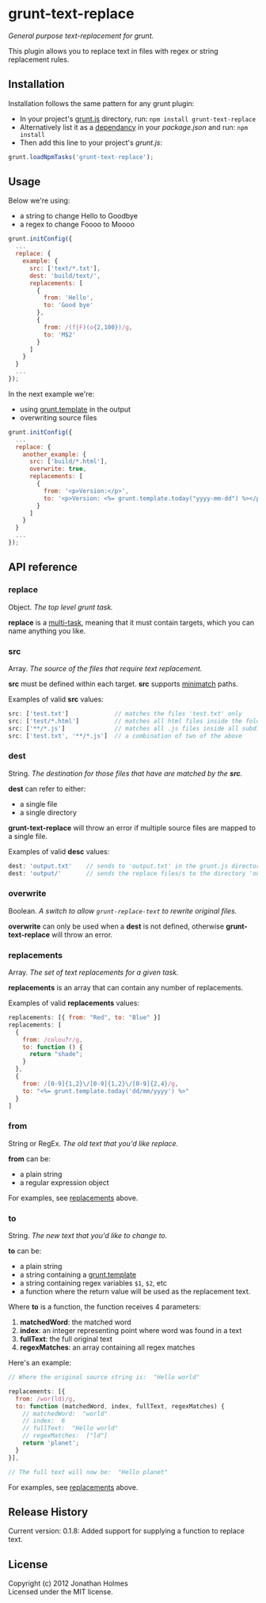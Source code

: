# grunt-text-replace
*General purpose text-replacement for grunt.* 

This plugin allows you to replace text in files with regex or string replacement rules.
 


## Installation
Installation follows the same pattern for any grunt plugin:

- In your project's [grunt.js][getting_started] directory, run: 
`npm install grunt-text-replace`
- Alternatively list it as a [dependancy][dependancy] in your *package.json* and run: `npm install`
- Then add this line to your project's *grunt.js*:

```javascript
grunt.loadNpmTasks('grunt-text-replace');
```

[grunt]: http://gruntjs.com/
[getting_started]: https://github.com/gruntjs/grunt/blob/master/docs/getting_started.md
[dependancy]: https://npmjs.org/doc/json.html#dependencies


## Usage

Below we're using:

- a string to change Hello to Goodbye
- a regex to change Foooo to Moooo

```javascript
grunt.initConfig({
  ...
  replace: {
    example: {
      src: ['text/*.txt'],
      dest: 'build/text/',
      replacements: [
        { 
          from: 'Hello', 
          to: 'Good bye' 
        }, 
        { 
          from: /(f|F)(o{2,100})/g, 
          to: 'M$2' 
        }
      ]
    }
  }
  ...
});
```

In the next example we're:

- using [grunt.template][grunt.template] in the output
- overwriting source files

```javascript
grunt.initConfig({
  ...
  replace: {
    another_example: {
      src: ['build/*.html'],
      overwrite: true,
      replacements: [
        { 
          from: '<p>Version:</p>', 
          to: '<p>Version: <%= grunt.template.today("yyyy-mm-dd") %></p>'
        }
      ]
    }
  }
  ...
});
```



## API reference

### replace

Object. *The top level grunt task.* 

**replace** is a [multi-task][multitask], meaning that it must contain targets, which you can 
name anything you like.

[multitask]: https://github.com/gruntjs/grunt/blob/master/docs/api.md#gruntregistermultitask


### src

Array. *The source of the files that require text replacement.*

**src** must be defined within each target. **src** supports [minimatch][minimatch] paths.

Examples of valid **src** values:

```javascript
src: ['test.txt']             // matches the files 'test.txt' only
src: ['test/*.html']          // matches all html files inside the folder 'test'
src: ['**/*.js']              // matches all .js files inside all subdirctories 
src: ['test.txt', '**/*.js']  // a combination of two of the above
```

[minimatch]: https://github.com/isaacs/minimatch


### dest

String. *The destination for those files that have are matched by the **src**.*

**dest** can refer to either: 

- a single file 
- a single directory

**grunt-text-replace** will throw an error if multiple source files are mapped to
a single file. 

Examples of valid **desc** values:

```javascript 
dest: 'output.txt'    // sends to 'output.txt' in the grunt.js directory
dest: 'output/'       // sends the replace files/s to the directory 'output'
```



### overwrite

Boolean. *A switch to allow `grunt-replace-text` to rewrite original files.*

**overwrite** can only be used when a **dest** is not defined, otherwise 
**grunt-text-replace** will throw an error.



### replacements

Array. *The set of text replacements for a given task.*

**replacements** is an array that can contain any number of replacements.

Examples of valid **replacements** values:

```javascript 
replacements: [{ from: "Red", to: "Blue" }]
replacements: [
  { 
    from: /colou?r/g, 
    to: function () {
      return "shade";
    }
  }, 
  {
    from: /[0-9]{1,2}\/[0-9]{1,2}\/[0-9]{2,4}/g,
    to: "<%= grunt.template.today('dd/mm/yyyy') %>"
  }
]
```

### from

String or RegEx. *The old text that you'd like replace.*

**from** can be:

- a plain string
- a regular expression object

For examples, see [replacements](#replacements) above.

### to

String. *The new text that you'd like to change to.*

**to** can be:

- a plain string
- a string containing a [grunt.template][grunt.template]
- a string containing regex variables `$1`, `$2`, etc
- a function where the return value will be used as the replacement text.

Where **to** is a function, the function receives 4 parameters:

1. **matchedWord**:  the matched word
2. **index**:  an integer representing point where word was found in a text
3. **fullText**:  the full original text
4. **regexMatches**:  an array containing all regex matches

Here's an example:

```javascript
// Where the original source string is:  "Hello world"

replacements: [{ 
  from: /wor(ld)/g, 
  to: function (matchedWord, index, fullText, regexMatches) {
    // matchedWord:  "world"
    // index:  6  
    // fullText:  "Hello world"
    // regexMatches:  ["ld"]
    return 'planet';
  }
}],

// The full text will now be:  "Hello planet"
```



For examples, see [replacements](#replacements) above.

[grunt.template]: https://github.com/gruntjs/grunt/blob/master/docs/api_template.md


## Release History
Current version:  0.1.8:  Added support for supplying a function to replace text.




## License
Copyright (c) 2012 Jonathan Holmes  
Licensed under the MIT license.